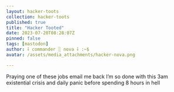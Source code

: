 ```yaml
---
layout: hacker-toots
collection: hacker-toots
published: true
title: "Hacker Tooted"
date: 2023-07-20T08:28:07Z
pinned: false
tags: [mastodon]
author: ⸸ commander ░ nova ⸸ :~$
avatar: /assets/media_attachments/hacker-nova.png

---
```


<p>Praying one of these jobs email me back I’m so done with this 3am existential crisis and daily panic before spending 8 hours in hell</p>


